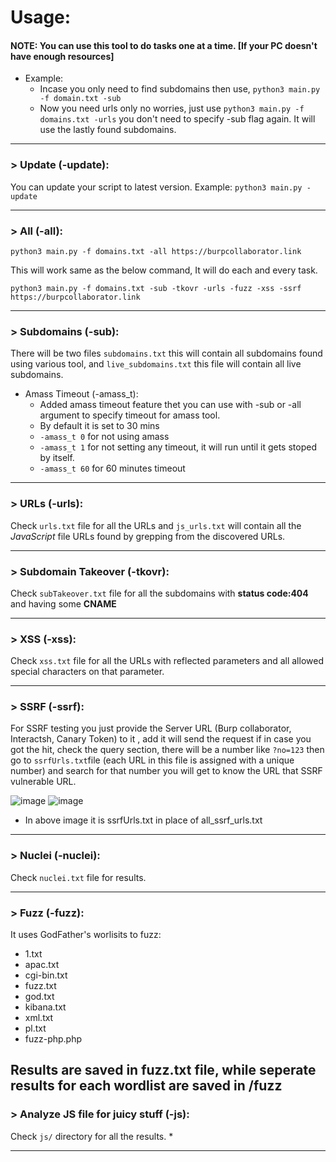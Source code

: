 # Usage:

#### NOTE: You can use this tool to do tasks one at a time. [If your PC doesn't have enough resources]
* Example:
   * Incase you only need to find subdomains then use, `python3 main.py -f domain.txt -sub`
   * Now you need urls only no worries, just use `python3 main.py -f domains.txt -urls` you don't need to specify -sub flag again. It will use the lastly found subdomains.

---

### > Update (-update):
You can update your script to latest version.
Example: `python3 main.py -update`

---

### > All (-all):
`python3 main.py -f domains.txt -all https://burpcollaborator.link`

This will work same as the below command, It will do each and every task.

`python3 main.py -f domains.txt -sub -tkovr -urls -fuzz -xss -ssrf https://burpcollaborator.link`

---

### > Subdomains (-sub):
There will be two files `subdomains.txt` this will contain all subdomains found using various tool, and `live_subdomains.txt` this file will contain all live subdomains. 
* Amass Timeout (-amass_t):
  * Added amass timeout feature thet you can use with -sub or -all argument to specify timeout for amass tool.
  * By default it is set to 30 mins
  * `-amass_t 0` for not using amass
  * `-amass_t 1` for not setting any timeout, it will run until it gets stoped by itself.
  * `-amass_t 60` for 60 minutes timeout

---

### > URLs (-urls): 
Check `urls.txt` file for all the URLs and `js_urls.txt`  will contain all the *JavaScript* file URLs found by grepping from the discovered URLs. 

---

### > Subdomain Takeover (-tkovr):
Check `subTakeover.txt` file for all the subdomains with **status code:404** and having some **CNAME**

---

### > XSS (-xss):
Check `xss.txt` file for all the URLs with reflected parameters and all allowed special characters on that parameter. 

---

### > SSRF (-ssrf):
For SSRF testing you just provide the Server URL (Burp collaborator, Interactsh, Canary Token) to it , add it will send the request if in case you got the hit, check the query section, there will be a number like `?no=123` then go to `ssrfUrls.txt`file (each URL in this file is assigned with a unique number) and search for that number you will get to know the URL that SSRF vulnerable URL.

![image](https://github.com/Kirosci/Project-Recon/assets/106021529/6950b0ce-3ac5-4b22-8bdb-d57895684f9b)
![image](https://github.com/Kirosci/Project-Recon/assets/106021529/40e4ca81-664e-4a07-9c8b-51897b07226d)
* In above image it is ssrfUrls.txt in place of all_ssrf_urls.txt

---

### > Nuclei (-nuclei):
Check `nuclei.txt` file for results. 

---

### > Fuzz (-fuzz):
It uses GodFather's worlisits to fuzz:
* 1.txt
* apac.txt
* cgi-bin.txt
* fuzz.txt
* god.txt
* kibana.txt
* xml.txt
* pl.txt
* fuzz-php.php

Results are saved in fuzz.txt file, while seperate results for each wordlist are saved in /fuzz
---

### > Analyze JS file for juicy stuff (-js):
Check `js/` directory for all the results. 
  * 

---
